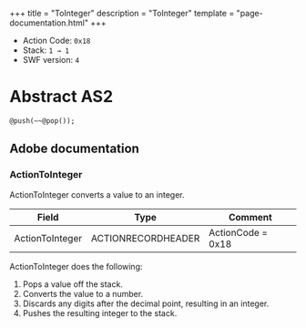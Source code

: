 +++
title = "ToInteger"
description = "ToInteger"
template = "page-documentation.html"
+++

- Action Code: `0x18`
- Stack: `1 → 1`
- SWF version: `4`

# Abstract AS2

```
@push(~~@pop());
```

## Adobe documentation

### ActionToInteger

ActionToInteger converts a value to an integer.

| Field           | Type               | Comment           |
|-----------------|--------------------|-------------------|
| ActionToInteger | ACTIONRECORDHEADER | ActionCode = 0x18 |

ActionToInteger does the following:
1. Pops a value off the stack.
2. Converts the value to a number.
3. Discards any digits after the decimal point, resulting in an integer.
4. Pushes the resulting integer to the stack.
